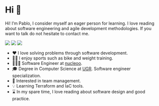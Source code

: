 # Hi 👋

Hi! I’m Pablo, I consider myself an eager person for learning. I love reading about software engineering and agile development methodologies. If you want to talk do not hesitate to contact me.

<a href="https://www.linkedin.com/in/pablo-jj-60b262132/" target="_blank"> <img src="https://img.shields.io/badge/-LinkedIn-blue?style=flat&logo=Linkedin&logoColor=white"></a> <a href="mailto:pablojjimenez0@gmail.com"><img src="https://img.shields.io/badge/pablojjimenez0@gmail.com-c14438?style=flat&logo=Gmail&logoColor=white&link=mailto:pablojjimenez0@gmail.com"></a> <img src="https://img.shields.io/badge/Telegram-2CA5E0?style=for-the-badge&logo=telegram&logoColor=white">



- ❤️ I love solving problems through software development.
- 🏋🏻 I enjoy sports such as bike and weight training.
- 👨🏻‍💻 Software Engineer at [nucleoo](https://www.nucleoo.com).
- 🎓 Degree in Computer Science at [UGR](https://www.ugr.es/en/). Software engineer specialization.
- 🧠 Interested in team management.
- 💡 Learning Terraform and IaC tools.
- ⌛ In my spare time, I love reading about software design and good practice.
